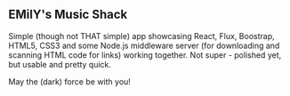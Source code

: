 <h2>EMilY's Music Shack</h2>

Simple (though not THAT simple) app showcasing React, Flux, Boostrap, HTML5, CSS3 and some Node.js middleware server (for downloading and scanning HTML code for links) working together.
Not super - polished yet, but usable and pretty quick.

May the (dark) force be with you!
